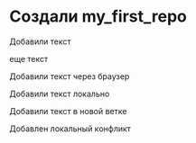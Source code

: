 ﻿# Создали my_first_repo

Добавили текст

еще текст

Добавили текст через браузер

Добавили текст локально

Добавили текст в новой ветке

Добавлен локальный конфликт
